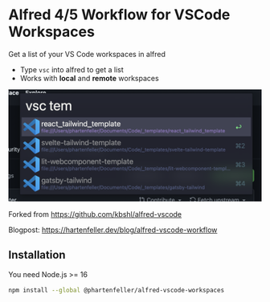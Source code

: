 # Alfred 4/5 Workflow for VSCode Workspaces

Get a list of your VS Code workspaces in alfred

- Type `vsc` into alfred to get a list
- Works with **local** and **remote** workspaces

![](assets/workflow-usage.png)

Forked from https://github.com/kbshl/alfred-vscode

Blogpost: https://hartenfeller.dev/blog/alfred-vscode-workflow

## Installation

You need Node.js >= 16

```bash
npm install --global @phartenfeller/alfred-vscode-workspaces
```
